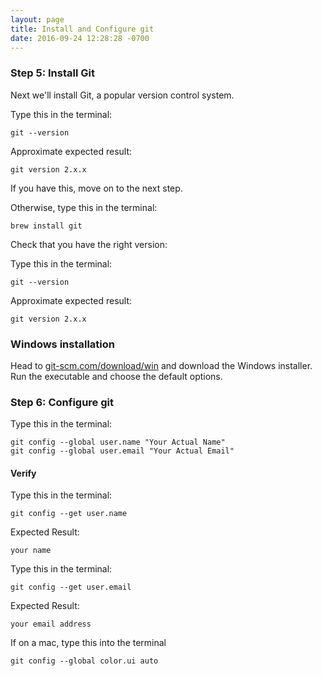 ```yaml
---
layout: page
title: Install and Configure git
date: 2016-09-24 12:28:28 -0700
---
```



### Step 5: Install Git

Next we'll install Git, a popular version control system.

Type this in the terminal:

```
git --version
```

Approximate expected result:

```
git version 2.x.x
```

If you have this, move on to the next step.

Otherwise, type this in the terminal:
```
brew install git
```



Check that you have the right version:

Type this in the terminal:

```
git --version
```

Approximate expected result:

```
git version 2.x.x
```

### Windows installation

Head to [git-scm.com/download/win](http://git-scm.com/download/win) and download the Windows installer. Run the executable and choose the default options.


### Step 6: Configure git
Type this in the terminal:

```
git config --global user.name "Your Actual Name"
git config --global user.email "Your Actual Email"
```

#### Verify

Type this in the terminal:

```
git config --get user.name
```

Expected Result:
```
your name
```

Type this in the terminal:

```
git config --get user.email
```

Expected Result:
```
your email address
```

If on a mac, type this into the terminal

```
git config --global color.ui auto
```
